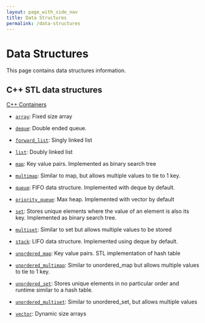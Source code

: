 ```yaml
---
layout: page_with_side_nav
title: Data Structures
permalink: /data-structures
---
```


# Data Structures
This page contains data structures information. 

## C++ STL data structures 
[C++ Containers](https://www.cplusplus.com/reference/array/)
- [`array`](./data_structures/array/): Fixed size array

- [`deque`](./data_structures/queue/): Double ended queue.

- [`forward_list`](./data_structures/list): Singly linked list

- [`list`](./data_structures/list): Doubly linked list

- [`map`](./data_structures/tree): Key value pairs. Implemented as binary search tree
- [`multimap`](./data_structures/tree): Similar to map, but allows multiple values to tie to 1 key. 

- [`queue`](./data_structures/queue/): FIFO data structure. Implemented with deque by default.
- [`priority_queue`](./data_structures/queue/): Max heap. Implemented with vector by default

- [`set`](./data_structures/tree): Stores unique elements where the value of an element is also its key. Implemented as binary search tree.
- [`multiset`](./data_structures/tree): Similar to set but allows multiple values to be stored

- [`stack`](./data_structures/stack): LIFO data structure. Implemented using deque by default.

- [`unordered_map`](./data_structures/hash-table/): Key value pairs. STL implementation of hash table
- [`unordered_multimap`](./data_structures/hash-table/): Similar to unordered_map but allows multiple values to tie to 1 key.

- [`unordered_set`](./data_structures/hash-table/): Stores unique elements in no particular order and runtime similar to a hash table.
- [`unordered_multiset`](./data_structures/hash-table/): Similar to unordered_set, but allows multiple values

- [`vector`](./data_structures/array/): Dynamic size arrays